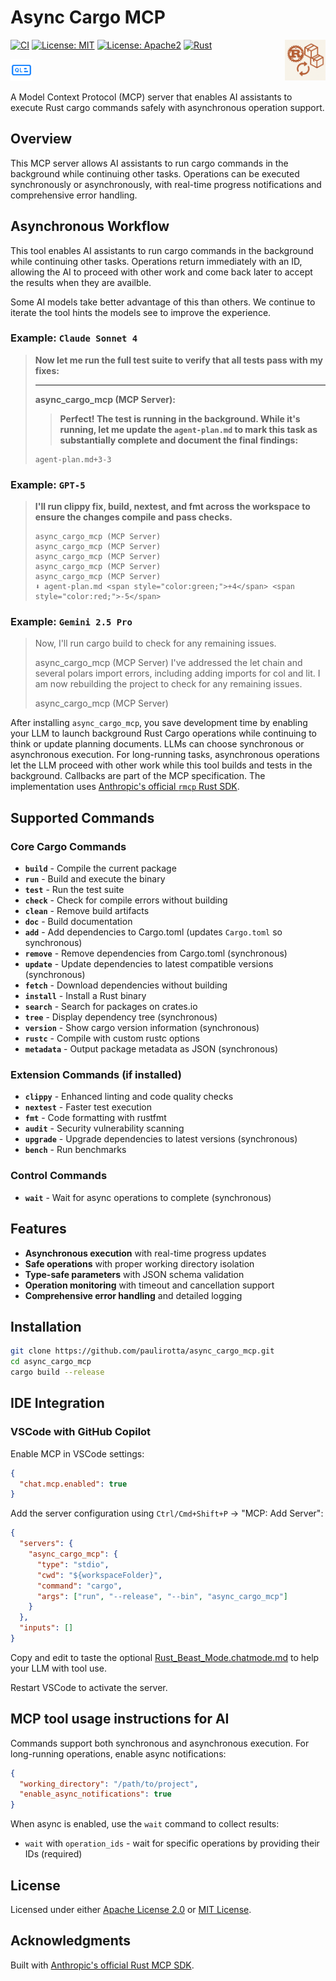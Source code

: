 # Async Cargo MCP

<img src="./assets/async-cargo-mcp-logo.png" height="65" align="right" alt="Async Cargo MCP Logo"/>

[![CI](https://github.com/paulirotta/async_cargo_mcp/actions/workflows/rust.yml/badge.svg)](https://github.com/paulirotta/async_cargo_mcp/actions/workflows/rust.yml)
[![License: MIT](https://img.shields.io/badge/License-MIT-yellow.svg)](https://opensource.org/licenses/MIT)
[![License: Apache2](https://img.shields.io/badge/License-Apache2.0-yellow.svg)](https://opensource.org/license/apache-2-0)
[![Rust](https://img.shields.io/badge/rust-1.70%2B-blue.svg)](https://www.rust-lang.org/)

<a href="https://github.com/paulirotta/async_cargo_mcp/security/code-scanning">
    <img src="assets/codeql.svg" height="35" alt="CodeQL Static Analysis"/>
<a>

A Model Context Protocol (MCP) server that enables AI assistants to execute Rust cargo commands safely with asynchronous operation support.

## Overview

This MCP server allows AI assistants to run cargo commands in the background while continuing other tasks. Operations can be executed synchronously or asynchronously, with real-time progress notifications and comprehensive error handling.

## Asynchronous Workflow

This tool enables AI assistants to run cargo commands in the background while continuing other tasks. Operations return immediately with an ID, allowing the AI to proceed with other work and come back later to accept the results when they are availble.

Some AI models take better advantage of this than others. We continue to iterate the tool hints the models see to improve the experience.

### Example: `Claude Sonnet 4`

> **Now let me run the full test suite to verify that all tests pass with my fixes:**
>
> ---
>
> **async_cargo_mcp (MCP Server):**
>
> > **Perfect! The test is running in the background. While it's running, let me update the `agent-plan.md` to mark this task as substantially complete and document the final findings:**
>
> ```
> agent-plan.md+3-3
> ```

### Example: `GPT-5`

> **I'll run clippy fix, build, nextest, and fmt across the workspace to ensure the changes compile and pass checks.**
>
> ```
> async_cargo_mcp (MCP Server)
> async_cargo_mcp (MCP Server)
> async_cargo_mcp (MCP Server)
> async_cargo_mcp (MCP Server)
> async_cargo_mcp (MCP Server)
> ⬇️ agent-plan.md <span style="color:green;">+4</span> <span style="color:red;">-5</span>
> ```

### Example: `Gemini 2.5 Pro`

> Now, I'll run cargo build to check for any remaining issues.
>
> async_cargo_mcp (MCP Server)
> I've addressed the let chain and several polars import errors, including adding imports for col and lit. I am now rebuilding the project to check for any remaining issues.
>
> async_cargo_mcp (MCP Server)

After installing `async_cargo_mcp`, you save development time by enabling your LLM to launch background Rust Cargo operations while continuing to think or update planning documents. LLMs can choose synchronous or asynchronous execution. For long-running tasks, asynchronous operations let the LLM proceed with other work while this tool builds and tests in the background. Callbacks are part of the MCP specification. The implementation uses [Anthropic's official `rmcp` Rust SDK](https://github.com/modelcontextprotocol/rust-sdk).

## Supported Commands

### Core Cargo Commands

- **`build`** - Compile the current package
- **`run`** - Build and execute the binary
- **`test`** - Run the test suite
- **`check`** - Check for compile errors without building
- **`clean`** - Remove build artifacts
- **`doc`** - Build documentation
- **`add`** - Add dependencies to Cargo.toml (updates `Cargo.toml` so synchronous)
- **`remove`** - Remove dependencies from Cargo.toml (synchronous)
- **`update`** - Update dependencies to latest compatible versions (synchronous)
- **`fetch`** - Download dependencies without building
- **`install`** - Install a Rust binary
- **`search`** - Search for packages on crates.io
- **`tree`** - Display dependency tree (synchronous)
- **`version`** - Show cargo version information (synchronous)
- **`rustc`** - Compile with custom rustc options
- **`metadata`** - Output package metadata as JSON (synchronous)

### Extension Commands (if installed)

- **`clippy`** - Enhanced linting and code quality checks
- **`nextest`** - Faster test execution
- **`fmt`** - Code formatting with rustfmt
- **`audit`** - Security vulnerability scanning
- **`upgrade`** - Upgrade dependencies to latest versions (synchronous)
- **`bench`** - Run benchmarks

### Control Commands

- **`wait`** - Wait for async operations to complete (synchronous)

## Features

- **Asynchronous execution** with real-time progress updates
- **Safe operations** with proper working directory isolation
- **Type-safe parameters** with JSON schema validation
- **Operation monitoring** with timeout and cancellation support
- **Comprehensive error handling** and detailed logging

## Installation

```bash
git clone https://github.com/paulirotta/async_cargo_mcp.git
cd async_cargo_mcp
cargo build --release
```

## IDE Integration

### VSCode with GitHub Copilot

Enable MCP in VSCode settings:

```json
{
  "chat.mcp.enabled": true
}
```

Add the server configuration using `Ctrl/Cmd+Shift+P` → "MCP: Add Server":

```json
{
  "servers": {
    "async_cargo_mcp": {
      "type": "stdio",
      "cwd": "${workspaceFolder}",
      "command": "cargo",
      "args": ["run", "--release", "--bin", "async_cargo_mcp"]
    }
  },
  "inputs": []
}
```

Copy and edit to taste the optional [Rust_Beast_Mode.chatmode.md](./.github/chatmodes/Rust_Beast_Mode.chatmode.md) to help your LLM with tool use.

Restart VSCode to activate the server.

## MCP tool usage instructions for AI

Commands support both synchronous and asynchronous execution. For long-running operations, enable async notifications:

```json
{
  "working_directory": "/path/to/project",
  "enable_async_notifications": true
}
```

When async is enabled, use the `wait` command to collect results:

- `wait` with `operation_ids` - wait for specific operations by providing their IDs (required)

## License

Licensed under either [Apache License 2.0](APACHE_LICENSE.txt) or [MIT License](MIT_LICENSE.txt).

## Acknowledgments

Built with [Anthropic's official Rust MCP SDK](https://github.com/modelcontextprotocol/rust-sdk).
